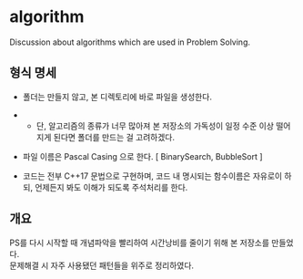 # algorithm
Discussion about algorithms which are used in Problem Solving.

## 형식 명세

- 폴더는 만들지 않고, 본 디렉토리에 바로 파일을 생성한다.
- - 단, 알고리즘의 종류가 너무 많아져 본 저장소의 가독성이 일정 수준 이상 떨어지게 된다면 폴더를 만드는 걸 고려하겠다.

- 파일 이름은 Pascal Casing 으로 한다. [ BinarySearch, BubbleSort ]

- 코드는 전부 C++17 문법으로 구현하며, 코드 내 명시되는 함수이름은 자유로이 하되, 언제든지 봐도 이해가 되도록 주석처리를 한다.

## 개요

<p>
PS를 다시 시작할 때 개념파악을 빨리하여 시간낭비를 줄이기 위해 본 저장소를 만들었다. <br> 
문제해결 시 자주 사용됐던 패턴들을 위주로 정리하였다.
</p>